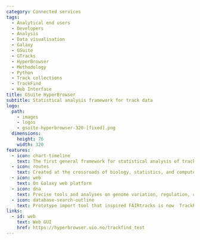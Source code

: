 ```yaml
---
category: Connected services
tags:
  - Analytical end users
  - Developers
  - Analysis
  - Data visualisation
  - Galaxy
  - GSuite
  - GTracks
  - HyperBrowser
  - Methodology
  - Python
  - Track collections
  - TrackFind
  - Web Interface
title: GSuite HyperBrowser
subtitle: Statistical analysis framework for track data
logo:
  path:
    - images
    - logos
    - gsuite-hyperbrowser-320-[fixed].png
  dimensions:
    height: 76
    width: 320
features:
  - icon: chart-timeline
    text: The first general framework for statistical analysis of tracks
  - icon: routes
    text: Created at the crossroads of biology, statistics, and computer science
  - icon: web
    text: On Galaxy web platform
  - icon: dna
    text: Precise tools and analyses on genome variation, regulation, chromatin, etc.
  - icon: database-search-outline
    text: Prototype import tool that inspired FAIRtracks is now  TrackFind client
links:
  - id: web
    text: Web GUI
    href: https://hyperbrowser.uio.no/trackfind_test
---
```


